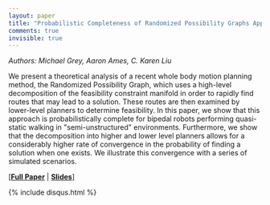 ```yaml
---
layout: paper
title: "Probabilistic Completeness of Randomized Possibility Graphs Applied to Bipedal Walking in Semi-unstructured Environments"
comments: true
invisible: true
---
```


<p class="text-left"><i>Authors: Michael Grey, Aaron Ames, C. Karen Liu</i></p>

We present a theoretical analysis of a recent whole body motion planning method, the Randomized Possibility Graph, which uses a high-level decomposition of the feasibility constraint manifold in order to rapidly find routes that may lead to a solution. These routes are then examined by lower-level planners to determine feasibility. In this paper, we show that this approach is probabilistically complete for bipedal robots performing quasi-static walking in "semi-unstructured" environments. Furthermore, we show that the decomposition into higher and lower level planners allows for a considerably higher rate of convergence in the probability of finding a solution when one exists. We illustrate this convergence with a series of simulated scenarios.

[<b><a href="/static/papers/56.pdf">Full Paper</a></b> \| <b><a href="/static/slides/56.mp4">Slides</a></b>]

{% include disqus.html %}